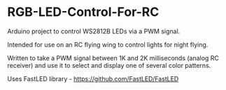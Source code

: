 # RGB-LED-Control-For-RC
Arduino project to control WS2812B LEDs via a PWM signal.

Intended for use on an RC flying wing to control lights for night flying.

Written to take a PWM signal between 1K and 2K milliseconds (analog RC receiver) and use it to select and display one of several color patterns.

Uses FastLED library - https://github.com/FastLED/FastLED

